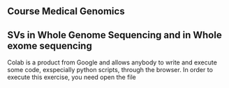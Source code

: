 ## Course Medical Genomics 
## SVs in Whole Genome Sequencing and in Whole exome sequencing 


Colab is a product from Google and allows anybody to write and execute some code, exspecially python scripts, through the browser. 
In order to execute this exercise, you need open the file 
